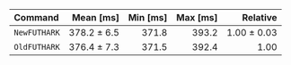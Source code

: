 | Command | Mean [ms] | Min [ms] | Max [ms] | Relative |
|:---|---:|---:|---:|---:|
| `NewFUTHARK` | 378.2 ± 6.5 | 371.8 | 393.2 | 1.00 ± 0.03 |
| `OldFUTHARK` | 376.4 ± 7.3 | 371.5 | 392.4 | 1.00 |
